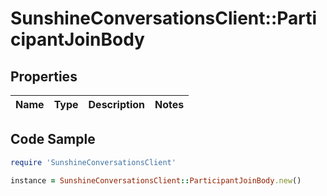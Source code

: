 # SunshineConversationsClient::ParticipantJoinBody

## Properties

Name | Type | Description | Notes
------------ | ------------- | ------------- | -------------

## Code Sample

```ruby
require 'SunshineConversationsClient'

instance = SunshineConversationsClient::ParticipantJoinBody.new()
```


